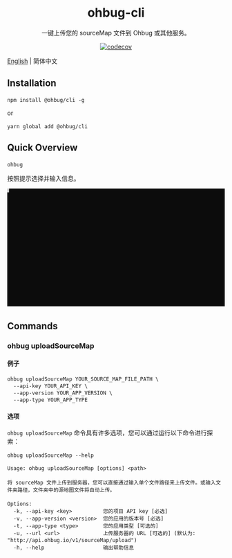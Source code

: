 <div align="center">
  <h1>ohbug-cli</h1>
  <p>一键上传您的 sourceMap 文件到 Ohbug 或其他服务。 </p>
  
  [![codecov](https://img.shields.io/codecov/c/github/ohbug-org/ohbug-cli.svg?style=flat-square)](https://codecov.io/gh/ohbug-org/ohbug-cli)
</div>

[English](./README.md) | 简体中文

## Installation

```
npm install @ohbug/cli -g
```
or
```
yarn global add @ohbug/cli
```

## Quick Overview

```
ohbug
```

按照提示选择并输入信息。 

![uploadSourceMap](./description.svg)

## Commands

### ohbug uploadSourceMap

#### 例子

```
ohbug uploadSourceMap YOUR_SOURCE_MAP_FILE_PATH \
  --api-key YOUR_API_KEY \
  --app-version YOUR_APP_VERSION \
  --app-type YOUR_APP_TYPE
```

#### 选项

`ohbug uploadSourceMap` 命令具有许多选项，您可以通过运行以下命令进行探索：
```
ohbug uploadSourceMap --help
```

```
Usage: ohbug uploadSourceMap [options] <path>

将 sourceMap 文件上传到服务器，您可以直接通过输入单个文件路径来上传文件。或输入文件夹路径，文件夹中的源地图文件将自动上传。 

Options:
  -k, --api-key <key>          您的项目 API key [必选]
  -v, --app-version <version>  您的应用的版本号 [必选]
  -t, --app-type <type>        您的应用类型 [可选的]
  -u, --url <url>              上传服务器的 URL [可选的] (默认为: "http://api.ohbug.io/v1/sourceMap/upload")
  -h, --help                   输出帮助信息
```